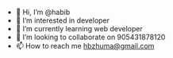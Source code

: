 - 👋 Hi, I’m @habib
- 👀 I’m interested in developer
- 🌱 I’m currently learning web developer
- 💞️ I’m looking to collaborate on 905431878120
- 📫 How to reach me hbzhuma@gmail.com

<!---
hbyazilim/hbyazilim is a ✨ special ✨ repository because its `README.md` (this file) appears on your GitHub profile.
You can click the Preview link to take a look at your changes.
--->
